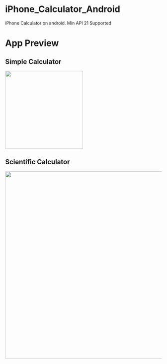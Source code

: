 # iPhone_Calculator_Android
iPhone Calculator on android.
Min API 21 Supported

# App Preview 

## Simple Calculator 

<img src="https://github.com/adnanchohan/iPhone_Calculator_Android/assets/67076584/e34033db-51ce-4c00-8c85-334294ad78a5)https://github.com/adnanchohan/iPhone_Calculator_Android/assets/67076584/e34033db-51ce-4c00-8c85-334294ad78a5" width="250" heigth="600">

## Scientific Calculator

<img src="https://github.com/adnanchohan/iPhone_Calculator_Android/assets/67076584/a5a400f2-c2cb-46c4-894d-1cd9482424cf" width="600" heigth="250">


